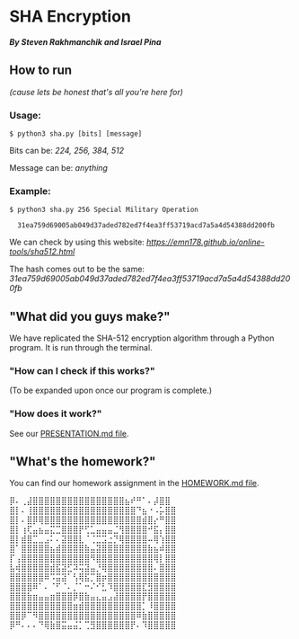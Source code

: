 # SHA Encryption
##### By Steven Rakhmanchik and Israel Pina

## How to run
*(cause lets be honest that's all you're here for)*

### Usage:
```
$ python3 sha.py [bits] [message]            
```
Bits can be:     *224, 256, 384, 512*

Message can be:  *anything*

### Example:
```
$ python3 sha.py 256 Special Military Operation            
  
  31ea759d69005ab049d37aded782ed7f4ea3ff53719acd7a5a4d54388dd200fb
```

We can check by using this website: *https://emn178.github.io/online-tools/sha512.html*

The hash comes out to be the same:  *31ea759d69005ab049d37aded782ed7f4ea3ff53719acd7a5a4d54388dd200fb*


## "What did you guys make?"

We have replicated the SHA-512 encryption algorithm through a Python program. It is run through the terminal.

### "How can I check if this works?"

(To be expanded upon once our program is complete.)

### "How does it work?"

See our [PRESENTATION.md file](https://github.com/israelpina004/final_project_empirekillers/blob/master/PRESENTATION.md).

## "What's the homework?"

You can find our homework assignment in the [HOMEWORK.md file](https://github.com/israelpina004/final_project_empirekillers/blob/master/HOMEWORK.md).

 ⡿⠄⢀⣼⣿⣿⣿⣿⣿⣿⣿⣿⣿⣿⣿⣿⣿⣿⣿⣿⣦⠞⠛⠁⠄⡼⣿⣿
 ⣿⡇⠄⢸⣿⣿⣿⣿⣿⣿⣿⣿⣿⣿⣿⣿⣿⣿⣿⣿⣿⣿⠙⣦⠐⠠⡥⣿⣿
 ⣿⡇⠄⣿⡿⢿⣿⣿⣿⣿⣿⣿⣿⣿⣿⣿⣿⣿⣿⣿⣿⣿⣿⣾⣿⡔⠛⣿⣿
 ⣿⡇⢰⢏⣤⣦⣤⣍⣉⣿⣿⣿⡟⢋⣁⣤⣤⣤⣈⢻⣿⣿⣿⣿⠚⣯⡄⣿⣿
 ⣿⡇⣾⣿⣉⣀⣠⠅⠄⣽⣿⣿⣇⠈⢈⣉⣩⣐⡙⢿⣿⣿⣿⣿⠤⢿⢱⣿⣿
 ⣿⠁⣿⣿⣿⣿⣿⣦⣾⣿⣿⣿⣿⣷⣤⣽⣿⣿⣿⣿⣿⣿⣿⣿⣷⣦⠾⣿⣿
 ⡏⢠⣿⣿⣿⣿⣿⣿⣿⣿⣿⣿⣿⣿⠻⣿⣿⣿⣿⣿⣿⣿⣿⣿⣿⢿⡇⣿⣿
 ⣧⢾⣿⣿⣿⣿⣿⣾⣯⣽⣋⠽⢭⣽⣤⡘⢿⣿⣿⣿⣿⣿⣿⣿⣿⠄⣿⣿⣿
 ⣿⣿⣿⣿⣿⣿⠿⠩⣭⣽⠁⢣⢿⣯⡉⣿⡶⣿⣿⣿⣿⣿⣿⣿⣿⣿⣿⣿⣿
 ⣿⣿⣿⣿⠿⠁⠄⠈⠋⠈⠄⡈⠁⠒⠌⠊⣃⠹⣿⣿⣿⣿⣿⣏⣻⣿⣿⣿⣿
 ⣿⣿⣿⣷⣶⣤⣤⣶⣿⣿⣿⡿⣿⣷⣤⣄⣤⣠⣼⣿⣿⣿⣿⡟⣿⣿⣿⣿⣿
 ⣿⣿⣿⣿⣿⣿⣿⣿⣿⣿⣿⣶⣾⣿⣿⣿⣿⣿⣿⣿⣿⣿⣿⡁⠸⣿⣿⣿⣿
 ⣿⣿⡿⠉⠻⣿⣿⣿⣿⣿⣿⣿⣿⣿⣿⣿⣿⣿⣿⣿⣿⣿⠿⣷⣿⣿⣿⣿⣿
 ⡿⠛⠄⠄⠄⠙⢿⣷⣿⣭⣤⣬⡁⢉⣻⣿⣿⣿⣿⣿⣿⡟⠄⠹⣿⣿⣿⣿⣿

